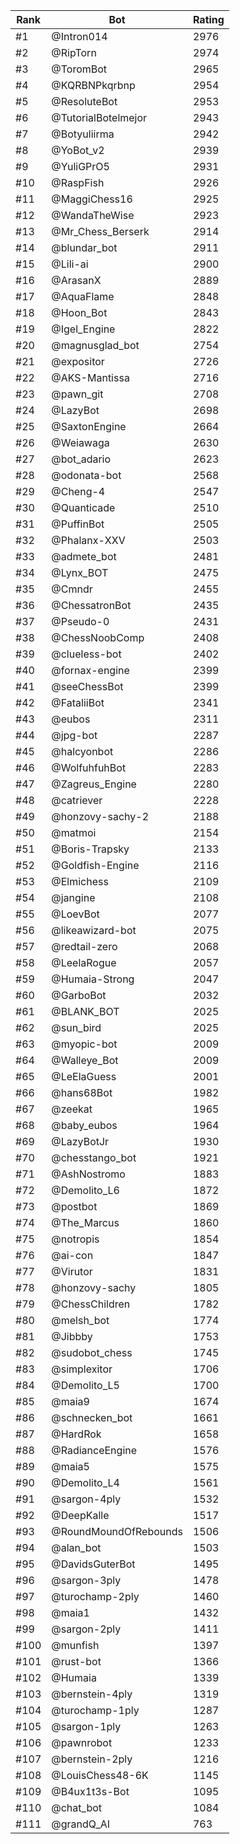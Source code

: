 Rank|Bot|Rating
---|---|---
#1|@Intron014|2976
#2|@RipTorn|2974
#3|@ToromBot|2965
#4|@KQRBNPkqrbnp|2954
#5|@ResoluteBot|2953
#6|@TutorialBotelmejor|2943
#7|@Botyuliirma|2942
#8|@YoBot_v2|2939
#9|@YuliGPrO5|2931
#10|@RaspFish|2926
#11|@MaggiChess16|2925
#12|@WandaTheWise|2923
#13|@Mr_Chess_Berserk|2914
#14|@blundar_bot|2911
#15|@Lili-ai|2900
#16|@ArasanX|2889
#17|@AquaFlame|2848
#18|@Hoon_Bot|2843
#19|@Igel_Engine|2822
#20|@magnusglad_bot|2754
#21|@expositor|2726
#22|@AKS-Mantissa|2716
#23|@pawn_git|2708
#24|@LazyBot|2698
#25|@SaxtonEngine|2664
#26|@Weiawaga|2630
#27|@bot_adario|2623
#28|@odonata-bot|2568
#29|@Cheng-4|2547
#30|@Quanticade|2510
#31|@PuffinBot|2505
#32|@Phalanx-XXV|2503
#33|@admete_bot|2481
#34|@Lynx_BOT|2475
#35|@Cmndr|2455
#36|@ChessatronBot|2435
#37|@Pseudo-0|2431
#38|@ChessNoobComp|2408
#39|@clueless-bot|2402
#40|@fornax-engine|2399
#41|@seeChessBot|2399
#42|@FataliiBot|2341
#43|@eubos|2311
#44|@jpg-bot|2287
#45|@halcyonbot|2286
#46|@WolfuhfuhBot|2283
#47|@Zagreus_Engine|2280
#48|@catriever|2228
#49|@honzovy-sachy-2|2188
#50|@matmoi|2154
#51|@Boris-Trapsky|2133
#52|@Goldfish-Engine|2116
#53|@Elmichess|2109
#54|@jangine|2108
#55|@LoevBot|2077
#56|@likeawizard-bot|2075
#57|@redtail-zero|2068
#58|@LeelaRogue|2057
#59|@Humaia-Strong|2047
#60|@GarboBot|2032
#61|@BLANK_BOT|2025
#62|@sun_bird|2025
#63|@myopic-bot|2009
#64|@Walleye_Bot|2009
#65|@LeElaGuess|2001
#66|@hans68Bot|1982
#67|@zeekat|1965
#68|@baby_eubos|1964
#69|@LazyBotJr|1930
#70|@chesstango_bot|1921
#71|@AshNostromo|1883
#72|@Demolito_L6|1872
#73|@postbot|1869
#74|@The_Marcus|1860
#75|@notropis|1854
#76|@ai-con|1847
#77|@Virutor|1831
#78|@honzovy-sachy|1805
#79|@ChessChildren|1782
#80|@melsh_bot|1774
#81|@Jibbby|1753
#82|@sudobot_chess|1745
#83|@simplexitor|1706
#84|@Demolito_L5|1700
#85|@maia9|1674
#86|@schnecken_bot|1661
#87|@HardRok|1658
#88|@RadianceEngine|1576
#89|@maia5|1575
#90|@Demolito_L4|1561
#91|@sargon-4ply|1532
#92|@DeepKalle|1517
#93|@RoundMoundOfRebounds|1506
#94|@alan_bot|1503
#95|@DavidsGuterBot|1495
#96|@sargon-3ply|1478
#97|@turochamp-2ply|1460
#98|@maia1|1432
#99|@sargon-2ply|1411
#100|@munfish|1397
#101|@rust-bot|1366
#102|@Humaia|1339
#103|@bernstein-4ply|1319
#104|@turochamp-1ply|1287
#105|@sargon-1ply|1263
#106|@pawnrobot|1233
#107|@bernstein-2ply|1216
#108|@LouisChess48-6K|1145
#109|@B4ux1t3s-Bot|1095
#110|@chat_bot|1084
#111|@grandQ_AI|763
